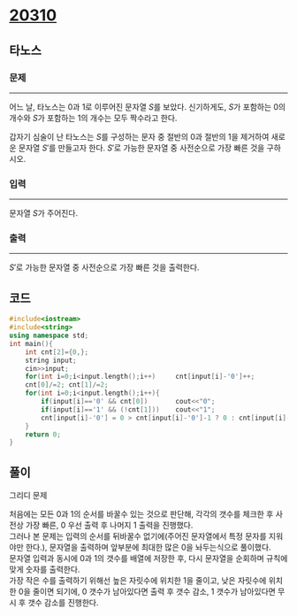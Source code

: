 # [20310](https://www.acmicpc.net/problem/20310)

## 타노스

### 문제

---

어느 날, 타노스는 0과 1로 이루어진 문자열 $S$를 보았다. 신기하게도, $S$가 포함하는 0의 개수와 $S$가 포함하는 1의 개수는 모두 짝수라고 한다.

갑자기 심술이 난 타노스는 $S$를 구성하는 문자 중 절반의 0과 절반의 1을 제거하여 새로운 문자열 $S'$를 만들고자 한다. $S'$로 가능한 문자열 중 사전순으로 가장 빠른 것을 구하시오.

### 입력

---

문자열 $S$가 주어진다.

### 출력

---

$S'$로 가능한 문자열 중 사전순으로 가장 빠른 것을 출력한다.

## 코드

```c++
#include<iostream>
#include<string>
using namespace std;
int main(){
    int cnt[2]={0,};
    string input;
    cin>>input;
    for(int i=0;i<input.length();i++)     cnt[input[i]-'0']++;
    cnt[0]/=2; cnt[1]/=2;
    for(int i=0;i<input.length();i++){
        if(input[i]=='0' && cnt[0])       cout<<"0";
        if(input[i]=='1' && (!cnt[1]))    cout<<"1";
        cnt[input[i]-'0'] = 0 > cnt[input[i]-'0']-1 ? 0 : cnt[input[i]-'0']-1;
    }
    return 0;
}
```

## 풀이

그리디 문제

처음에는 모든 0과 1의 순서를 바꿀수 있는 것으로 판단해, 각각의 갯수를 체크한 후 사전상 가장 빠른, 0 우선 출력 후 나머지 1 출력을 진행했다.  
그러나 본 문제는 입력의 순서를 뒤바꿀수 없기에(주어진 문자열에서 특정 문자를 지워야만 한다.), 문자열을 출력하며 앞부분에 최대한 많은 0을 놔두는식으로 풀이했다.  
문자열 입력과 동시에 0과 1의 갯수를 배열에 저장한 후, 다시 문자열을 순회하며 규칙에 맞게 숫자를 출력한다.  
가장 작은 수를 출력하기 위해선 높은 자릿수에 위치한 1을 줄이고, 낮은 자릿수에 위치한 0을 줄이면 되기에, 0 갯수가 남아있다면 출력 후 갯수 감소, 1 갯수가 남아있다면 무시 후 갯수 감소를 진행한다.  
